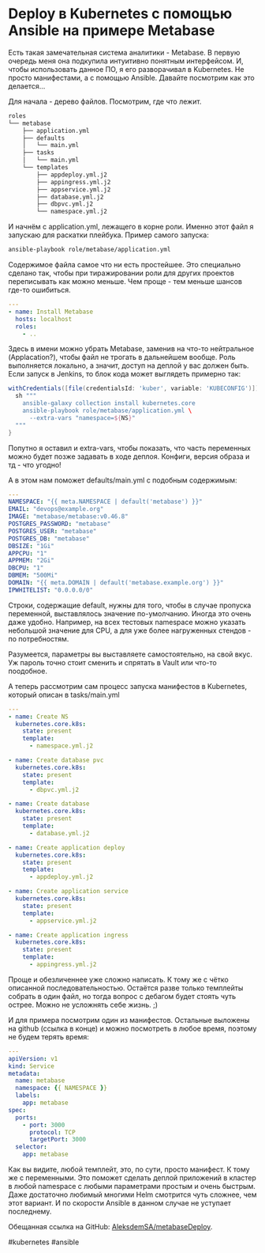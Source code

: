 # Deploy в Kubernetes с помощью Ansible на примере Metabase

Есть такая замечательная система аналитики - Metabase. В первую очередь меня она подкупила интуитивно понятным интерфейсом. И, чтобы использовать данное ПО, я его разворачивал в Kubernetes. Не просто манифестами, а с помощью Ansible. Давайте посмотрим как это делается...

<!--more-->

Для начала - дерево файлов. Посмотрим, где что лежит.

```sh
roles
└── metabase
    ├── application.yml
    ├── defaults
    │   └── main.yml
    ├── tasks
    │   └── main.yml
    └── templates
        ├── appdeploy.yml.j2
        ├── appingress.yml.j2
        ├── appservice.yml.j2
        ├── database.yml.j2
        ├── dbpvc.yml.j2
        └── namespace.yml.j2
```

И начнём с application.yml, лежащего в корне роли. Именно этот файл я запускаю для раскатки плейбука. Пример самого запуска:

```sh
ansible-playbook role/metabase/application.yml
```

Содержимое файла самое что ни есть простейшее. Это специально сделано так, чтобы при тиражировании роли для других проектов переписывать как можно меньше. Чем проще - тем меньше шансов где-то ошибиться.


```yml
---
- name: Install Metabase
  hosts: localhost
  roles:
    - ..
```

Здесь в имени можно убрать Metabase, заменив на что-то нейтральное (Applacation?), чтобы файл не трогать в дальнейшем вообще. Роль выполняется локально, а значит, доступ на деплой у вас должен быть. Если запуск в Jenkins, то блок кода может выглядеть примерно так:


```groovy
withCredentials([file(credentialsId: 'kuber', variable: 'KUBECONFIG')]) {
  sh """
    ansible-galaxy collection install kubernetes.core
    ansible-playbook role/metabase/application.yml \
      --extra-vars "namespace=${NS}"
  """
}
```

Попутно я оставил и extra-vars, чтобы показать, что часть переменных можно будет позже задавать в ходе деплоя. Конфиги, версия образа и тд - что угодно!

А в этом нам поможет defaults/main.yml с подобным содержимым:

```yml
---
NAMESPACE: "{{ meta.NAMESPACE | default('metabase') }}"
EMAIL: "devops@example.org"
IMAGE: "metabase/metabase:v0.46.8"
POSTGRES_PASSWORD: "metabase"
POSTGRES_USER: "metabase"
POSTGRES_DB: "metabase"
DBSIZE: "1Gi"
APPCPU: "1"
APPMEM: "2Gi"
DBCPU: "1"
DBMEM: "500Mi"
DOMAIN: "{{ meta.DOMAIN | default('metabase.example.org') }}"
IPWHITELIST: "0.0.0.0/0"
```

Строки, содержащие default, нужны для того, чтобы в случае пропуска переменной, выставлялось значение по-умолчанию. Иногда это очень даже удобно. Например, на всех тестовых namespace можно указать небольшой значение для CPU, а для уже более нагруженных стендов - по потребностям.

Разумеется, параметры вы выставляете самостоятельно, на свой вкус. Уж пароль точно стоит сменить и спрятать в Vault или что-то поодобное.

А теперь рассмотрим сам процесс запуска манифестов в Kubernetes, который описан в tasks/main.yml

```yml
---
- name: Create NS
  kubernetes.core.k8s:
    state: present
    template:
      - namespace.yml.j2

- name: Create database pvc
  kubernetes.core.k8s:
    state: present
    template:
      - dbpvc.yml.j2

- name: Create database
  kubernetes.core.k8s:
    state: present
    template:
      - database.yml.j2

- name: Create application deploy
  kubernetes.core.k8s:
    state: present
    template:
      - appdeploy.yml.j2

- name: Create application service
  kubernetes.core.k8s:
    state: present
    template:
      - appservice.yml.j2

- name: Create application ingress
  kubernetes.core.k8s:
    state: present
    template:
      - appingress.yml.j2
```

Проще и обезличеннее уже сложно написать. К тому же с чётко описанной последовательностью. Остаётся разве только темплейты собрать в один файл, но тогда вопрос с дебагом будет стоять чуть острее. Можно не усложнять себе жизнь. ;)

И для примера посмотрим один из манифестов. Остальные выложены на github (ссылка в конце) и можно посмотреть в любое время, поэтому не будем терять время:

```yml
---
apiVersion: v1
kind: Service
metadata:
  name: metabase
  namespace: {{ NAMESPACE }}
  labels:
    app: metabase
spec:
  ports:
    - port: 3000
      protocol: TCP
      targetPort: 3000
  selector:
    app: metabase
```

Как вы видите, любой темплейт, это, по сути, просто манифест. К тому же с переменными. Это поможет сделать деплой приложений в кластер в любой namespace с любыми параметрами простым и очень быстрым. Даже достаточно любимый многими Helm смотрится чуть сложнее, чем этот вариант. И по скорости Ansible в данном случае не уступает последнему.

Обещанная ссылка на GitHub: [AleksdemSA/metabaseDeploy]( https://github.com/AleksdemSA/metabaseDeploy).

#kubernetes #ansible
